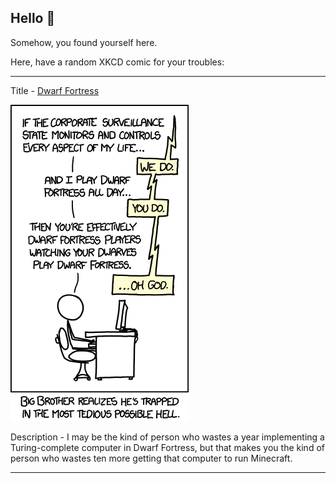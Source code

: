 ## Hello 👀

Somehow, you found yourself here.

Here, have a random XKCD comic for your troubles:

-----------------------------------

Title - [Dwarf Fortress](https://xkcd.com/1223)

![Dwarf Fortress](./random_comic.png)

Description - I may be the kind of person who wastes a year implementing a Turing-complete computer in Dwarf Fortress, but that makes you the kind of person who wastes ten more getting that computer to run Minecraft.

-----------------------------------